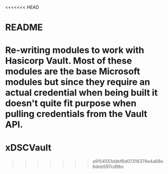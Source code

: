 <<<<<<< HEAD
# README #

Re-writing modules to work with Hasicorp Vault. Most of these modules are the base Microsoft modules but since they require an actual credential when being built it doesn't quite fit purpose when pulling credentials from the Vault API.
=======
# xDSCVault
>>>>>>> a9154551ddbf6d07316379e4a68e6deb597cd9bc
